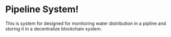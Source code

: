 # Pipeline System!

This is system for designed for monitoring water distribution in a pipline and storing it in a decentralize blockchain system.